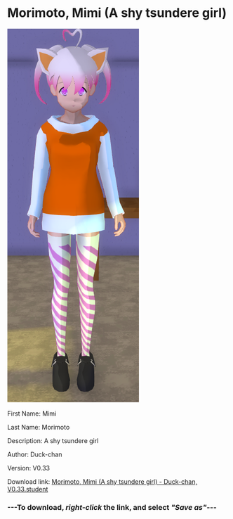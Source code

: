 # Morimoto, Mimi (A shy tsundere girl)

<img src = "https://raw.githubusercontent.com/Arbiter1223/Daigaku-Gurashi-Custom-Students/master/Students/Files/Morimoto%2C%20Mimi%20(A%20shy%20tsundere%20girl).png">

First Name: Mimi

Last Name: Morimoto

Description: A shy tsundere girl

Author: Duck-chan

Version: V0.33

Download link: <a href="https://raw.githubusercontent.com/Arbiter1223/Daigaku-Gurashi-Custom-Students/master/Students/Files/Morimoto%2C%20Mimi%20(A%20shy%20tsundere%20girl)%20-%20Duck-chan%2C%20V0.33.student">Morimoto, Mimi (A shy tsundere girl) - Duck-chan, V0.33.student</a>

### ---**To download, _right-click_ the link, and select _"Save as"_**---
